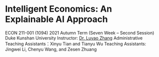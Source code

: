 # Intelligent Economics: An Explainable AI Approach
ECON 211-001 (1094)
2021 Autumn Term (Seven Week – Second Session)
Duke Kunshan University
Instructor: [Dr. Luyao Zhang](https://scholars.duke.edu/person/luyao.zhang) 
Administrative Teaching Assistants：Xinyu Tian and Tianyu Wu
Teaching Assistants: Jingwei Li, Chenyu Wang, and Zesen Zhuang



